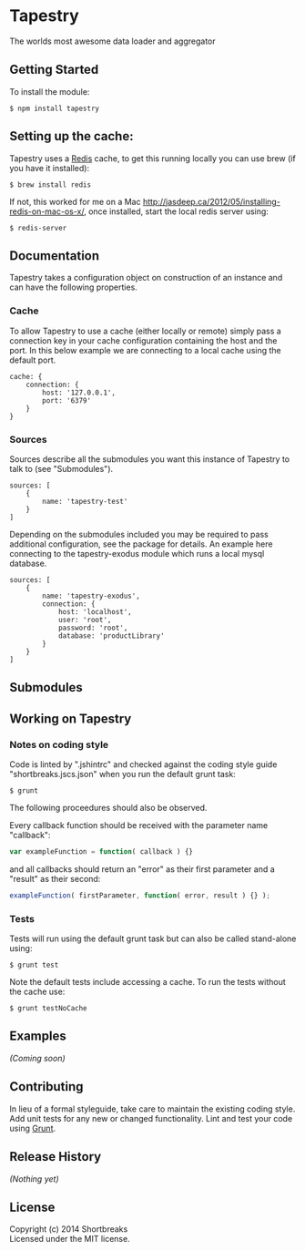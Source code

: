 # Tapestry

The worlds most awesome data loader and aggregator

## Getting Started
To install the module:
```
$ npm install tapestry
```

## Setting up the cache:

Tapestry uses a [Redis](http://redis.io) cache, to get this running locally you can use brew (if you have it installed):
```
$ brew install redis
```
If not, this worked for me on a Mac http://jasdeep.ca/2012/05/installing-redis-on-mac-os-x/, once installed, start the local redis server using:
```
$ redis-server
```

## Documentation

Tapestry takes a configuration object on construction of an instance and can have the following properties.

### Cache

To allow Tapestry to use a cache (either locally or remote) simply pass a connection key in your cache configuration containing the host and the port.  In this below example we are connecting to a local cache using the default port.

```
cache: {
    connection: {
        host: '127.0.0.1',
        port: '6379'
    }
}
```

### Sources

Sources describe all the submodules you want this instance of Tapestry to talk to (see "Submodules").
```
sources: [
	{
		name: 'tapestry-test'
	}
]
```
Depending on the submodules included you may be required to pass additional configuration, see the package for details.  An example here connecting to the tapestry-exodus module which runs a local mysql database.
```
sources: [
    {
    	name: 'tapestry-exodus',
    	connection: {
    		host: 'localhost',
    		user: 'root',
    		password: 'root',
    		database: 'productLibrary'
    	}
    }
]
```
## Submodules

## Working on Tapestry

### Notes on coding style

Code is linted by ".jshintrc" and checked against the coding style guide "shortbreaks.jscs.json" when you run the default grunt task:
```
$ grunt
```

The following proceedures should also be observed.

Every callback function should be received with the parameter name "callback":
```javascript
var exampleFunction = function( callback ) {}
```
and all callbacks should return an "error" as their first parameter and a "result" as their second:
```javascript
exampleFunction( firstParameter, function( error, result ) {} );
```

### Tests

Tests will run using the default grunt task but can also be called stand-alone using:
```
$ grunt test
```
Note the default tests include accessing a cache.  To run the tests without the cache use:

```
$ grunt testNoCache
```

## Examples
_(Coming soon)_

## Contributing
In lieu of a formal styleguide, take care to maintain the existing coding style. Add unit tests for any new or changed functionality. Lint and test your code using [Grunt](http://gruntjs.com/).

## Release History
_(Nothing yet)_

## License
Copyright (c) 2014 Shortbreaks  
Licensed under the MIT license.